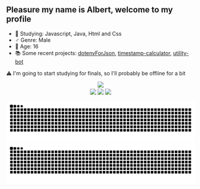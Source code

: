 ## Pleasure my name is Albert, welcome to my profile

- 🌱 Studying: Javascript, Java, Html and Css
- ♂️ Genre: Male
- 🍰 Age: 16
- 📚 Some recent projects: [dotenvForJson](https://github.com/HarukaYamamoto0/dotenvForJson), [timestamp-calculator](https://github.com/HarukaYamamoto0/timestamp-calculator), [utility-bot](https://github.com/HarukaYamamoto0/utility-bot)

⚠️ I'm going to start studying for finals, so I'll probably be offline for a bit

<div align="center">
  <img height="180em" src="https://github-readme-stats.vercel.app/api?username=HarukaYamamoto0&show_icons=true&theme=github_dark&include_all_commits=true&count_private=true"/>
</div>

<div align="center"> 
  <a href="https://youtube.com/channel/UC91TMKN7AAh3XttXx_vpQMA" target="_blank"><img src="https://img.shields.io/badge/YouTube-FF0000?style=for-the-badge&logo=youtube&logoColor=white" target="_blank"></a>
  <a href="https://discord.gg/Eg73WUt6Ak" target="_blank"><img src="https://img.shields.io/badge/Discord-7289DA?style=for-the-badge&logo=discord&logoColor=white" target="_blank"></a> 
  <a href="mailto: antonioalbert344@gmail.com"><img src="https://img.shields.io/badge/-Gmail-%23333?style=for-the-badge&logo=gmail&logoColor=white" target="_blank"></a>
</div>

![github contribution grid snake animation](https://raw.githubusercontent.com/HarukaYamamoto0/HarukaYamamoto0/output/github-contribution-grid-snake-dark.svg#gh-dark-mode-only)![github contribution grid snake animation](https://raw.githubusercontent.com/HarukaYamamoto0/HarukaYamamoto0/output/github-contribution-grid-snake.svg#gh-light-mode-only)
